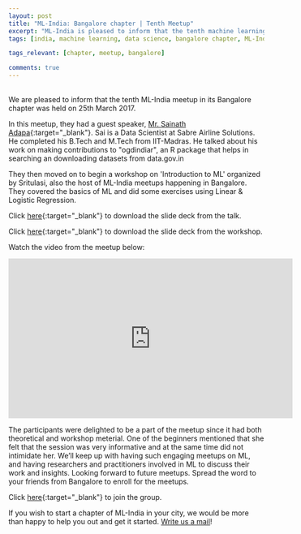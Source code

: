 ```yaml
---
layout: post
title: "ML-India: Bangalore chapter | Tenth Meetup"
excerpt: "ML-India is pleased to inform that the tenth machine learning meetup in its Bangalore chapter was held on 25th March 2017. The meetup revolved arounddiscussion about the contributions to 'ogdindiar', a package that helps in searching an downloading datasets from data.gov.in, and also had a workshop on Introduction to ML."
tags: [india, machine learning, data science, bangalore chapter, ML-India, meetup]

tags_relevant: [chapter, meetup, bangalore]

comments: true
---
```

<br>
We are pleased to inform that the tenth ML-India meetup in its Bangalore chapter was held on 25th March 2017.

In this meetup, they had a guest speaker, [Mr. Sainath Adapa](https://www.linkedin.com/in/sainathadapa){:target="_blank"}. Sai is a Data Scientist at Sabre Airline Solutions. He completed his B.Tech and M.Tech from IIT-Madras. He talked about his work on making contributions to "ogdindiar", an R package that helps in searching an downloading datasets from data.gov.in
  
They then moved on to begin a workshop on 'Introduction to ML' organized by Sritulasi, also the host of ML-India meetups happening in Bangalore. They covered the basics of ML and did some exercises using Linear & Logistic Regression.

Click [here](https://github.com/ML-India/ML-India-Bangalore-Chapter/blob/master/Presentations/10th%20meetup%20searchanddownloaddatasetsfromdata-170325095929.pdf){:target="_blank"} to download the slide deck from the talk.

Click [here](https://github.com/ML-India/ML-India-Bangalore-Chapter/blob/master/Presentations/ML%20inda%20intro%20ppt%20MLPPT_pdf.pdf){:target="_blank"} to download the slide deck from the workshop.

Watch the video from the meetup below:
<iframe width="560" height="315" src="https://www.youtube.com/embed/TFedj6G2DxE" frameborder="0" allowfullscreen></iframe>


The participants were delighted to be a part of the meetup since it had both theoretical and workshop meterial. One of the beginners mentioned that she felt that the session was very informative and at the same time did not intimidate her. We’ll keep up with having such engaging meetups on ML, and having researchers and practitioners involved in ML to discuss their work and insights. Looking forward to future meetups. Spread the word to your friends from Bangalore to enroll for the meetups.


Click [here](http://www.meetup.com/Machine-Learning-India-Bangalore/){:target="_blank"} to join the group.

If you wish to start a chapter of ML-India in your city, we would be more than happy to help you out and get it started. <a href="mailto:varun@aspiringminds.com" target="_top">Write us a mail</a>!
